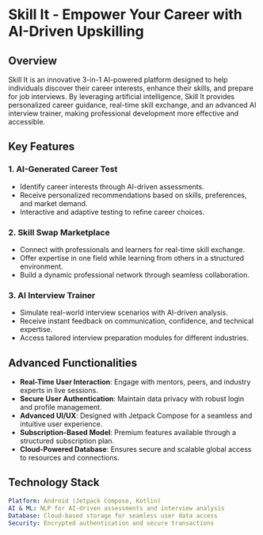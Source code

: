 # Skill It - Empower Your Career with AI-Driven Upskilling

## Overview
Skill It is an innovative 3-in-1 AI-powered platform designed to help individuals discover their career interests, enhance their skills, and prepare for job interviews. By leveraging artificial intelligence, Skill It provides personalized career guidance, real-time skill exchange, and an advanced AI interview trainer, making professional development more effective and accessible.

## Key Features
### 1. AI-Generated Career Test
- Identify career interests through AI-driven assessments.
- Receive personalized recommendations based on skills, preferences, and market demand.
- Interactive and adaptive testing to refine career choices.

### 2. Skill Swap Marketplace
- Connect with professionals and learners for real-time skill exchange.
- Offer expertise in one field while learning from others in a structured environment.
- Build a dynamic professional network through seamless collaboration.

### 3. AI Interview Trainer
- Simulate real-world interview scenarios with AI-driven analysis.
- Receive instant feedback on communication, confidence, and technical expertise.
- Access tailored interview preparation modules for different industries.

## Advanced Functionalities
- **Real-Time User Interaction**: Engage with mentors, peers, and industry experts in live sessions.
- **Secure User Authentication**: Maintain data privacy with robust login and profile management.
- **Advanced UI/UX**: Designed with Jetpack Compose for a seamless and intuitive user experience.
- **Subscription-Based Model**: Premium features available through a structured subscription plan.
- **Cloud-Powered Database**: Ensures secure and scalable global access to resources and connections.

## Technology Stack
```yaml
Platform: Android (Jetpack Compose, Kotlin)
AI & ML: NLP for AI-driven assessments and interview analysis
Database: Cloud-based storage for seamless user data access
Security: Encrypted authentication and secure transactions
